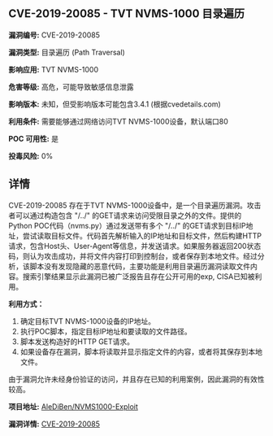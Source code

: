 ## CVE-2019-20085 - TVT NVMS-1000 目录遍历

**漏洞编号:** CVE-2019-20085

**漏洞类型:** 目录遍历 (Path Traversal)

**影响应用:** TVT NVMS-1000

**危害等级:** 高危，可能导致敏感信息泄露

**影响版本:** 未知，但受影响版本可能包含3.4.1 (根据cvedetails.com)

**利用条件:** 需要能够通过网络访问TVT NVMS-1000设备，默认端口80

**POC 可用性:** 是

**投毒风险:** 0%

## 详情

CVE-2019-20085 存在于TVT NVMS-1000设备中，是一个目录遍历漏洞。攻击者可以通过构造包含 "/../" 的GET请求来访问受限目录之外的文件。提供的Python POC代码（nvms.py）通过发送带有多个 "/../" 的GET请求到目标IP地址，尝试读取目标文件。代码首先解析输入的IP地址和目标文件，然后构建HTTP请求，包含Host头、User-Agent等信息，并发送请求。如果服务器返回200状态码，则认为攻击成功，并将文件内容打印到控制台，或者保存到本地文件。经过分析，该脚本没有发现隐藏的恶意代码，主要功能是利用目录遍历漏洞读取文件内容。搜索引擎结果显示此漏洞已被广泛报告且存在公开可用的exp, CISA已知被利用。

**利用方式：**
1.  确定目标TVT NVMS-1000设备的IP地址。
2.  执行POC脚本，指定目标IP地址和要读取的文件路径。
3.  脚本发送构造好的HTTP GET请求。
4.  如果设备存在漏洞，脚本将读取并显示指定文件的内容，或者将其保存到本地文件。

由于漏洞允许未经身份验证的访问，并且存在已知的利用案例，因此漏洞的有效性较高。

**项目地址:** [AleDiBen/NVMS1000-Exploit](https://github.com/AleDiBen/NVMS1000-Exploit)

**漏洞详情:** [CVE-2019-20085](https://nvd.nist.gov/vuln/detail/CVE-2019-20085)